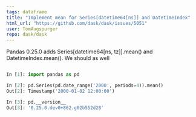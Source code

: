 ```yaml
---
tags: dataframe
title: "Implement mean for Series[datetime64[ns]] and DatetimeIndex"
html_url: "https://github.com/dask/dask/issues/5051"
user: TomAugspurger
repo: dask/dask
---
```


Pandas 0.25.0 adds Series[datetime64[ns, tz]].mean() and DatetimeIndex.mean(). We should as well


```python

In [1]: import pandas as pd

In [2]: pd.Series(pd.date_range('2000', periods=4)).mean()
Out[2]: Timestamp('2000-01-02 12:00:00')

In [3]: pd.__version__
Out[3]: '0.25.0.dev0+862.g02b552d28'

```